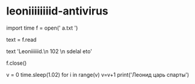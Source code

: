 # leoniiiiiiiid-antivirus
import time
f = open(' a.txt ')

text = f.read

text
'Leoniiiiiid.\n 102 \n sdelal eto'

f.close()

v = 0
time.sleep(1.02)
for i in range(v)
  v=v+1
  print('Леонид царь спарты')
